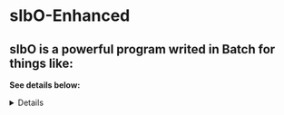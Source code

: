 # sIbO-Enhanced

## sIbO is a powerful program writed in Batch for things like:


**See details below:**
<details>
  
| Functions |
|-|
|Curl|
|Ping|
|Ping Pong|

</details>
